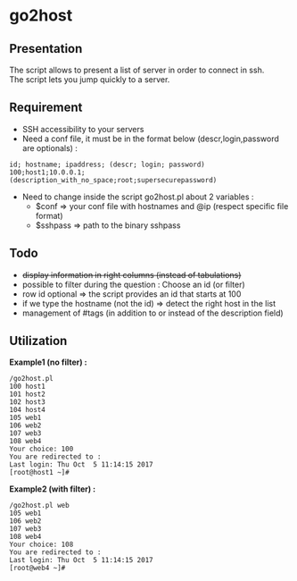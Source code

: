 # go2host

## Presentation

The script allows to present a list of server in order to connect in ssh.  
The script lets you jump quickly to a server.  


## Requirement

* SSH accessibility to your servers
* Need a conf file, it must be in the format below (descr,login,password are optionals) :  
```
id; hostname; ipaddress; (descr; login; password)
100;host1;10.0.0.1;(description_with_no_space;root;supersecurepassword)
```
* Need to change inside the script go2host.pl about 2 variables :  
  - $conf => your conf file with hostnames and @ip (respect specific file format)
  - $sshpass => path to the binary sshpass

## Todo

* ~~display information in right columns (instead of tabulations)~~
* possible to filter during the question : Choose an id (or filter)
* row id optional => the script provides an id that starts at 100
* if we type the hostname (not the id) => detect the right host in the list
* management of #tags (in addition to or instead of the description field)

## Utilization

**Example1 (no filter) :**
```
/go2host.pl 
100	host1
101	host2
102	host3
104	host4
105	web1
106	web2
107	web3
108	web4
Your choice: 100
You are redirected to :
Last login: Thu Oct  5 11:14:15 2017
[root@host1 ~]# 
```
**Example2 (with filter) :**
```
/go2host.pl web
105	web1
106	web2
107	web3
108	web4
Your choice: 108
You are redirected to :
Last login: Thu Oct  5 11:14:15 2017
[root@web4 ~]# 

